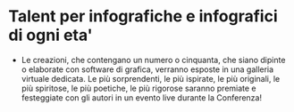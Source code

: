# Talent per infografiche e infografici di ogni eta'
* Le creazioni, che contengano un numero o cinquanta, che siano dipinte o elaborate con software di grafica, verranno esposte in una galleria virtuale dedicata. Le più sorprendenti, le più ispirate, le più originali, le più spiritose, le più poetiche, le più rigorose saranno premiate e festeggiate con gli autori in un evento live durante la Conferenza!
